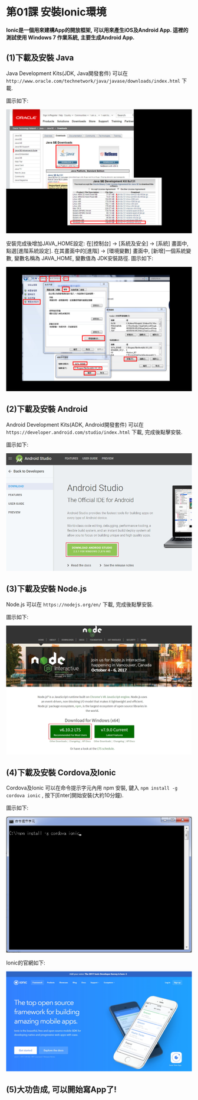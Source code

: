# 第01課 安裝Ionic環境


#### Ionic是一個用來建構App的開放框架, 可以用來產生iOS及Android App. 這裡的測試使用 Windows 7 作業系統, 主要生成Android App. 


## (1)下載及安裝 Java

Java Development Kits(JDK, Java開發套件) 可以在 `http://www.oracle.com/technetwork/java/javase/downloads/index.html` 下載. <p>
圖示如下:<p>
![GitHub Logo](/images/fig01-01.jpg)

安裝完成後增加JAVA_HOME設定: 在[控制台] -> [系統及安全] -> [系統] 畫面中, 點選[進階系統設定]. 
在其畫面中的[進階] -> [環境變數] 畫面中, [新增]一個系統變數, 變數名稱為 JAVA_HOME, 變數值為 JDK安裝路徑.
圖示如下:<p>
![GitHub Logo](/images/fig01-02.jpg)



## (2)下載及安裝 Android

Android Development Kits(ADK, Android開發套件) 可以在 `https://developer.android.com/studio/index.html` 下載, 完成後點擊安裝.<p>
圖示如下:<p>
![GitHub Logo](/images/fig01-03.jpg)



## (3)下載及安裝 Node.js

Node.js 可以在 `https://nodejs.org/en/` 下載, 完成後點擊安裝.<p>
圖示如下:<p>
![GitHub Logo](/images/fig01-04.jpg)



## (4)下載及安裝 Cordova及Ionic

Cordova及Ionic 可以在命令提示字元內用 npm 安裝, 鍵入 `npm install -g cordova ionic` , 按下[Enter]開始安裝(大約10分鐘).<p>
圖示如下:<p>
![GitHub Logo](/images/fig01-05.jpg)

Ionic的官網如下:<p>
![GitHub Logo](/images/fig01-06.jpg)



## (5)大功告成, 可以開始寫App了!
